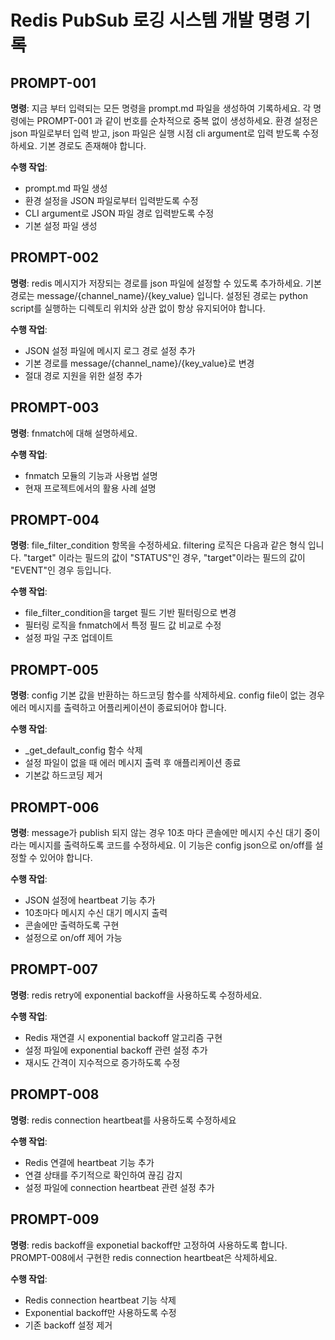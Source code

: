# Redis PubSub 로깅 시스템 개발 명령 기록

## PROMPT-001
**명령**: 지금 부터 입력되는 모든 명령을 prompt.md 파일을 생성하여 기록하세요. 각 명령에는 PROMPT-001 과 같이 번호를 순차적으로 중복 없이 생성하세요. 환경 설정은 json 파일로부터 입력 받고, json 파일은 실행 시점 cli argument로 입력 받도록 수정하세요. 기본 경로도 존재해야 합니다.

**수행 작업**:
- prompt.md 파일 생성
- 환경 설정을 JSON 파일로부터 입력받도록 수정
- CLI argument로 JSON 파일 경로 입력받도록 수정
- 기본 설정 파일 생성

## PROMPT-002
**명령**: redis 메시지가 저장되는 경로를 json 파일에 설정할 수 있도록 추가하세요. 기본 경로는 message/{channel_name}/{key_value} 입니다. 설정된 경로는 python script를 실행하는 디렉토리 위치와 상관 없이 항상 유지되어야 합니다.

**수행 작업**:
- JSON 설정 파일에 메시지 로그 경로 설정 추가
- 기본 경로를 message/{channel_name}/{key_value}로 변경
- 절대 경로 지원을 위한 설정 추가

## PROMPT-003
**명령**: fnmatch에 대해 설명하세요.

**수행 작업**:
- fnmatch 모듈의 기능과 사용법 설명
- 현재 프로젝트에서의 활용 사례 설명

## PROMPT-004
**명령**: file_filter_condition 항목을 수정하세요. filtering 로직은 다음과 같은 형식 입니다. "target" 이라는 필드의 값이 "STATUS"인 경우, "target"이라는 필드의 값이 "EVENT"인 경우 등입니다.

**수행 작업**:
- file_filter_condition을 target 필드 기반 필터링으로 변경
- 필터링 로직을 fnmatch에서 특정 필드 값 비교로 수정
- 설정 파일 구조 업데이트

## PROMPT-005
**명령**: config 기본 값을 반환하는 하드코딩 함수를 삭제하세요. config file이 없는 경우 에러 메시지를 출력하고 어플리케이션이 종료되어야 합니다.

**수행 작업**:
- _get_default_config 함수 삭제
- 설정 파일이 없을 때 에러 메시지 출력 후 애플리케이션 종료
- 기본값 하드코딩 제거

## PROMPT-006
**명령**: message가 publish 되지 않는 경우 10초 마다 콘솔에만 메시지 수신 대기 중이라는 메시지를 출력하도록 코드를 수정하세요. 이 기능은 config json으로 on/off를 설정할 수 있어야 합니다.

**수행 작업**:
- JSON 설정에 heartbeat 기능 추가
- 10초마다 메시지 수신 대기 메시지 출력
- 콘솔에만 출력하도록 구현
- 설정으로 on/off 제어 가능

## PROMPT-007
**명령**: redis retry에 exponential backoff을 사용하도록 수정하세요.

**수행 작업**:
- Redis 재연결 시 exponential backoff 알고리즘 구현
- 설정 파일에 exponential backoff 관련 설정 추가
- 재시도 간격이 지수적으로 증가하도록 수정

## PROMPT-008
**명령**: redis connection heartbeat를 사용하도록 수정하세요

**수행 작업**:
- Redis 연결에 heartbeat 기능 추가
- 연결 상태를 주기적으로 확인하여 끊김 감지
- 설정 파일에 connection heartbeat 관련 설정 추가

## PROMPT-009
**명령**: redis backoff을 exponetial backoff만 고정하여 사용하도록 합니다. PROMPT-008에서 구현한 redis connection heartbeat은 삭제하세요.

**수행 작업**:
- Redis connection heartbeat 기능 삭제
- Exponential backoff만 사용하도록 수정
- 기존 backoff 설정 제거
